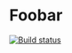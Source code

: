 # Foobar
[![Build status](https://ci.appveyor.com/api/projects/status/upradamdnf1deiq3?svg=true)](https://ci.appveyor.com/project/fedjabosnic/foobar)